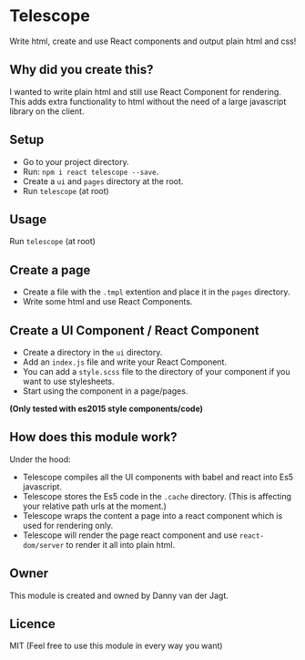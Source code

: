 # Telescope
Write html, create and use React components and output plain html and css!


## Why did you create this?
I wanted to write plain html and still use React Component for rendering. This adds extra functionality to html without the need of a large javascript library on the client.

## Setup
- Go to your project directory.
- Run: `npm i react telescope --save`.
- Create a `ui` and `pages` directory at the root.
- Run `telescope` (at root)

## Usage
Run `telescope` (at root)

## Create a page
- Create a file with the `.tmpl` extention and place it in the `pages` directory.
- Write some html and use React Components.

## Create a UI Component / React Component
- Create a directory in the `ui` directory. 
- Add an `index.js` file and write your React Component.
- You can add a `style.scss` file to the directory of your component if you want to use stylesheets.
- Start using the component in a page/pages.

**(Only tested with es2015 style components/code)**

## How does this module work?
Under the hood: 

* Telescope compiles all the UI components with babel and react into Es5 javascript.
* Telescope stores the Es5 code in the `.cache` directory. (This is affecting your relative path urls at the moment.)
* Telescope wraps the content a page into a react component which is used for rendering only.
* Telescope will render the page react component and use `react-dom/server` to render it all into plain html.

## Owner
This module is created and owned by Danny van der Jagt.

## Licence
MIT (Feel free to use this module in every way you want)